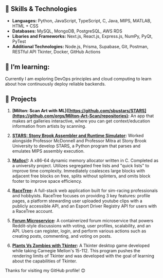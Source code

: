 ## 🔧 Skills & Technologies

- **Languages:** Python, JavaScript, TypeScript, C, Java, MIPS, MATLAB, HTML + CSS
- **Databases:** MySQL, MongoDB, PostgreSQL, AWS RDS
- **Libaries and Frameworks:** Next.js, React.js, Express.js, NumPy, PyQt, PyTest
- **Additional Technologies:** Node.js, Prisma, Supabase, Git, Postman, RESTful API Tkinter, Docker, GitHub Actions

## 🌱 I’m learning:

Currently I am exploring DevOps principles and cloud computing to learn about how continuously deploy reliable backends.

## 🚀 Projects
1. **[Milton: Scan Art with ML]([https://github.com/sbustars/STARS](https://github.com/orgs/Milton-Art-Scan/repositories):** An app that makes art galleries interactive, where you can get context/education information from artists by scanning.

2. **[STARS: Stony Brook Assembler and Runtime Simulator](https://github.com/sbustars/STARS):** Worked alongside Professor McDonnell and Professor Mitra at Stony Brook University to develop STARS, a Python program that parses and emulates MIPS assembly execution.
3. **[Malloc!](https://github.com/lai-kevin/Memory-Allocator):** A x86-64 dynamic memory allocator written in C. Completed as a university project. Utilizes segregated free lists and "quick lists" to improve time complexity. Immediately coalesces large blocks with adjacent free blocks on free, splits without splinters, and omits block footer to improve space efficiency.
4. **[RaceTree](https://github.com/lai-kevin/RaceTree-Production):** A full-stack web application built for sim-racing professionals and hobbyists. RaceTree focuses on providing 3 key features: profile pages, a platform stewarding user uploaded youtube clips with a publicly accessible API, and an Esport
Driver Registry API for users with a RaceTree account.
5. **[Forum Microservice](https://github.com/lai-kevin/Forum-Microservice):** A containerized forum microservice that powers Reddit-style discussions with voting, user profiles, scalability, and an API. Users can register, login, and perform various actions such as creating posts, commenting, and voting on posts.
6. **[Plants Vs Zombies with Tkinter](https://github.com/lai-kevin/PlantsVsZombiesParody):** A Tkinter desktop game developed while taking Carnegie Mellon's 15-112. This program pushes the rendering limits of Tkinter and was developed with the goal of learning about the capabilities of Tkinter.

Thanks for visiting my GitHub profile! 😊
